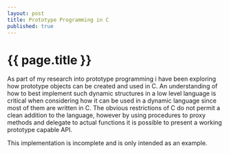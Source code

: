 ```yaml
---
layout: post
title: Prototype Programming in C
published: true
---
```

# {{ page.title }}
As part of my research into prototype programming i have been exploring how
prototype objects can be created and used in C. An understanding of how to
best implement such dynamic structures in a low level language is critical
when considering how it can be used in a dynamic language since most of them
are written in C. The obvious restrictions of C do not permit a
clean addition to the language, however by using procedures to proxy methods
and delegate to actual functions it is possible to present a working prototype 
capable API.

This implementation is incomplete and is only intended as an example.


<script src="https://gist.github.com/986154.js"> </script>
